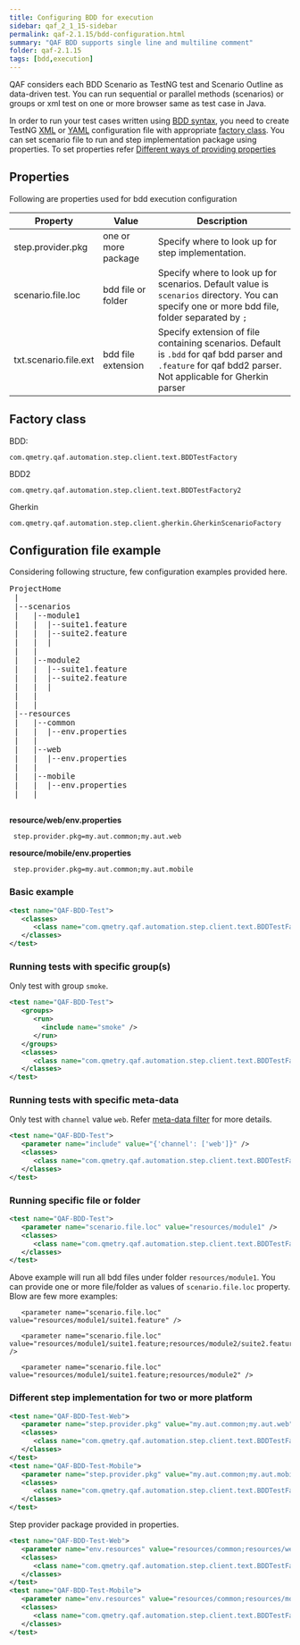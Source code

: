 ```yaml
---
title: Configuring BDD for execution
sidebar: qaf_2_1_15-sidebar
permalink: qaf-2.1.15/bdd-configuration.html
summary: "QAF BDD supports single line and multiline comment"
folder: qaf-2.1.15
tags: [bdd,execution]
---
```


QAF considers each BDD Scenario as TestNG test and Scenario Outline as data-driven test. You can run sequential or parallel methods (scenarios) or groups or xml test on one or more browser same as test case in Java.  

In order to run your test cases written using [BDD syntax](bdd-syntax.html), you need to create TestNG [XML](http://testng.org/doc/documentation-main.html#testng-xml) or [YAML](http://testng.org/doc/documentation-main.html#yaml) configuration file with appropriate [factory class](#factory-class). You can set scenario file to run and step implementation package using properties. To set properties refer [Different ways of providing properties](different_ways_of_providing_prop.html) 

## Properties
Following are properties used for bdd execution configuration

| Property | Value | Description | 
|-------|---------|-------|
| step.provider.pkg | one or more package |  Specify where to look up for step implementation. |
| scenario.file.loc | bdd file or folder |  Specify where to look up for scenarios. Default value is `scenarios` directory. You can specify one or more bdd file, folder separated by `;` |
| txt.scenario.file.ext | bdd file extension |  Specify extension of file containing scenarios. Default is `.bdd` for qaf bdd parser and `.feature` for qaf bdd2 parser. Not applicable for Gherkin parser |


## Factory class
BDD:
```
com.qmetry.qaf.automation.step.client.text.BDDTestFactory
```
BDD2
```
com.qmetry.qaf.automation.step.client.text.BDDTestFactory2
```
Gherkin
```
com.qmetry.qaf.automation.step.client.gherkin.GherkinScenarioFactory
```
## Configuration file example
Considering following structure, few configuration examples provided here.
<pre>
ProjectHome
 |
 |--scenarios
 |	 |--module1
 |	 |	|--suite1.feature
 |	 |	|--suite2.feature
 |	 |	|
 |	 |
 |	 |--module2
 |	 |	|--suite1.feature
 |	 |	|--suite2.feature
 |	 |  |
 |	 |
 |	 | 
 |--resources
 |	 |--common
 |	 |	|--env.properties
 |	 |
 |	 |--web
 |	 |	|--env.properties
 |	 |
 |	 |--mobile
 |	 |	|--env.properties
 |	 | 
 </pre>
  
 **resource/web/env.properties**
 ```
  step.provider.pkg=my.aut.common;my.aut.web
 
 ```
  **resource/mobile/env.properties**
 ```
  step.provider.pkg=my.aut.common;my.aut.mobile
 
 ```
### Basic example
```xml
<test name="QAF-BDD-Test">
   <classes>
      <class name="com.qmetry.qaf.automation.step.client.text.BDDTestFactory2" />
   </classes>
</test>
```
### Running tests with specific group(s)

Only test with group `smoke`.
```xml
<test name="QAF-BDD-Test">
   <groups>
      <run>
        <include name="smoke" />
      </run>
   </groups>
   <classes>
      <class name="com.qmetry.qaf.automation.step.client.text.BDDTestFactory2" />
   </classes>
</test>
```
### Running tests with specific meta-data

Only test with `channel` value `web`. Refer [meta-data filter](scenario_metadatata_filter_include_exclude_prop.html) for more details.
```xml
<test name="QAF-BDD-Test">
   <parameter name="include" value="{'channel': ['web']}" />
   <classes>
      <class name="com.qmetry.qaf.automation.step.client.text.BDDTestFactory2" />
   </classes>
</test>
```
### Running specific file or folder
```xml
<test name="QAF-BDD-Test">
   <parameter name="scenario.file.loc" value="resources/module1" />
   <classes>
      <class name="com.qmetry.qaf.automation.step.client.text.BDDTestFactory2" />
   </classes>
</test>
```
Above example will run all bdd files under folder `resources/module1`. You can provide one or more file/folder as values of `scenario.file.loc` property. Blow are few more examples:
```
   <parameter name="scenario.file.loc" value="resources/module1/suite1.feature" />
```
```
   <parameter name="scenario.file.loc" value="resources/module1/suite1.feature;resources/module2/suite2.feature" />
```
```
   <parameter name="scenario.file.loc" value="resources/module1/suite1.feature;resources/module2" />
```

### Different step implementation for two or more platform
```xml
<test name="QAF-BDD-Test-Web">
   <parameter name="step.provider.pkg" value="my.aut.common;my.aut.web" />
   <classes>
      <class name="com.qmetry.qaf.automation.step.client.text.BDDTestFactory2" />
   </classes>
</test>
<test name="QAF-BDD-Test-Mobile">
   <parameter name="step.provider.pkg" value="my.aut.common;my.aut.mobile" />
   <classes>
      <class name="com.qmetry.qaf.automation.step.client.text.BDDTestFactory2" />
   </classes>
</test>
```
Step provider package provided in properties.
```xml
<test name="QAF-BDD-Test-Web">
   <parameter name="env.resources" value="resources/common;resources/web">
   <classes>
      <class name="com.qmetry.qaf.automation.step.client.text.BDDTestFactory2" />
   </classes>
</test>
<test name="QAF-BDD-Test-Mobile">
   <parameter name="env.resources" value="resources/common;resources/mobile">
   <classes>
      <class name="com.qmetry.qaf.automation.step.client.text.BDDTestFactory2" />
   </classes>
</test>
```
